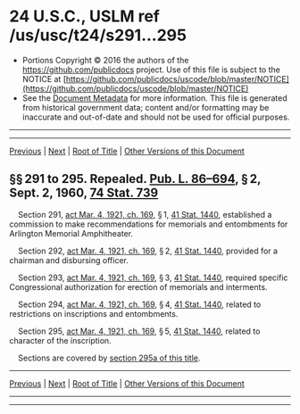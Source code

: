 ---
---

# 24 U.S.C., USLM ref /us/usc/t24/s291...295

* Portions Copyright © 2016 the authors of the https://github.com/publicdocs project.
  Use of this file is subject to the NOTICE at [https://github.com/publicdocs/uscode/blob/master/NOTICE](https://github.com/publicdocs/uscode/blob/master/NOTICE)
* See the [Document Metadata](././../../../..//README.md) for more information.
  This file is generated from historical government data; content and/or formatting may be inaccurate and out-of-date and should not be used for official purposes.

----------
----------

[Previous](./../../../..//us/usc/t24/ch7/m__us_usc_t24_s286...290.md) | [Next](./../../../..//us/usc/t24/ch7/m__us_usc_t24_s295a.md) | [Root of Title](./../../../../) | [Other Versions of this Document](https://publicdocs.github.io/go/links?ns=uslm&ref=%2Fus%2Fusc%2Ft24%2Fs291...295)

## §§ 291 to 295. Repealed. [Pub. L. 86–694][/us/pl/86/694], § 2, Sept. 2, 1960, [74 Stat. 739][/us/stat/74/739]

    Section 291, [act Mar. 4, 1921, ch. 169][/us/act/1921-03-04/ch169], § 1, [41 Stat. 1440][/us/stat/41/1440], established a commission to make recommendations for memorials and entombments for Arlington Memorial Amphitheater.

    Section 292, [act Mar. 4, 1921, ch. 169][/us/act/1921-03-04/ch169], § 2, [41 Stat. 1440][/us/stat/41/1440], provided for a chairman and disbursing officer.

    Section 293, [act Mar. 4, 1921, ch. 169][/us/act/1921-03-04/ch169], § 3, [41 Stat. 1440][/us/stat/41/1440], required specific Congressional authorization for erection of memorials and interments.

    Section 294, [act Mar. 4, 1921, ch. 169][/us/act/1921-03-04/ch169], § 4, [41 Stat. 1440][/us/stat/41/1440], related to restrictions on inscriptions and entombments.

    Section 295, [act Mar. 4, 1921, ch. 169][/us/act/1921-03-04/ch169], § 5, [41 Stat. 1440][/us/stat/41/1440], related to character of the inscription.

    Sections are covered by [section 295a of this title][/us/usc/t24/s295a].

----------

[Previous](./../../../..//us/usc/t24/ch7/m__us_usc_t24_s286...290.md) | [Next](./../../../..//us/usc/t24/ch7/m__us_usc_t24_s295a.md) | [Root of Title](./../../../../) | [Other Versions of this Document](https://publicdocs.github.io/go/links?ns=uslm&ref=%2Fus%2Fusc%2Ft24%2Fs291...295)

----------
----------

[/us/pl/86/694]: https://publicdocs.github.io/go/links?ns=uslm&ref=%2Fus%2Fpl%2F86%2F694
[/us/stat/74/739]: https://publicdocs.github.io/go/links?ns=uslm&ref=%2Fus%2Fstat%2F74%2F739
[/us/act/1921-03-04/ch169]: https://publicdocs.github.io/go/links?ns=uslm&ref=%2Fus%2Fact%2F1921-03-04%2Fch169
[/us/stat/41/1440]: https://publicdocs.github.io/go/links?ns=uslm&ref=%2Fus%2Fstat%2F41%2F1440
[/us/act/1921-03-04/ch169]: https://publicdocs.github.io/go/links?ns=uslm&ref=%2Fus%2Fact%2F1921-03-04%2Fch169
[/us/stat/41/1440]: https://publicdocs.github.io/go/links?ns=uslm&ref=%2Fus%2Fstat%2F41%2F1440
[/us/act/1921-03-04/ch169]: https://publicdocs.github.io/go/links?ns=uslm&ref=%2Fus%2Fact%2F1921-03-04%2Fch169
[/us/stat/41/1440]: https://publicdocs.github.io/go/links?ns=uslm&ref=%2Fus%2Fstat%2F41%2F1440
[/us/act/1921-03-04/ch169]: https://publicdocs.github.io/go/links?ns=uslm&ref=%2Fus%2Fact%2F1921-03-04%2Fch169
[/us/stat/41/1440]: https://publicdocs.github.io/go/links?ns=uslm&ref=%2Fus%2Fstat%2F41%2F1440
[/us/act/1921-03-04/ch169]: https://publicdocs.github.io/go/links?ns=uslm&ref=%2Fus%2Fact%2F1921-03-04%2Fch169
[/us/stat/41/1440]: https://publicdocs.github.io/go/links?ns=uslm&ref=%2Fus%2Fstat%2F41%2F1440
[/us/usc/t24/s295a]: https://publicdocs.github.io/go/links?ns=uslm&ref=%2Fus%2Fusc%2Ft24%2Fs295a


